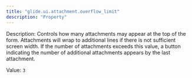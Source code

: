 ```yaml
---
title: "glide.ui.attachment.overflow_limit"
description: "Property"
---
```


Description: Controls how many attachments may appear at the top of the form. Attachments will wrap to additional lines if there is not sufficient screen width. If the number of attachments exceeds this value, a button indicating the number of additional attachments appears by the last attachment.

Value: `3`
